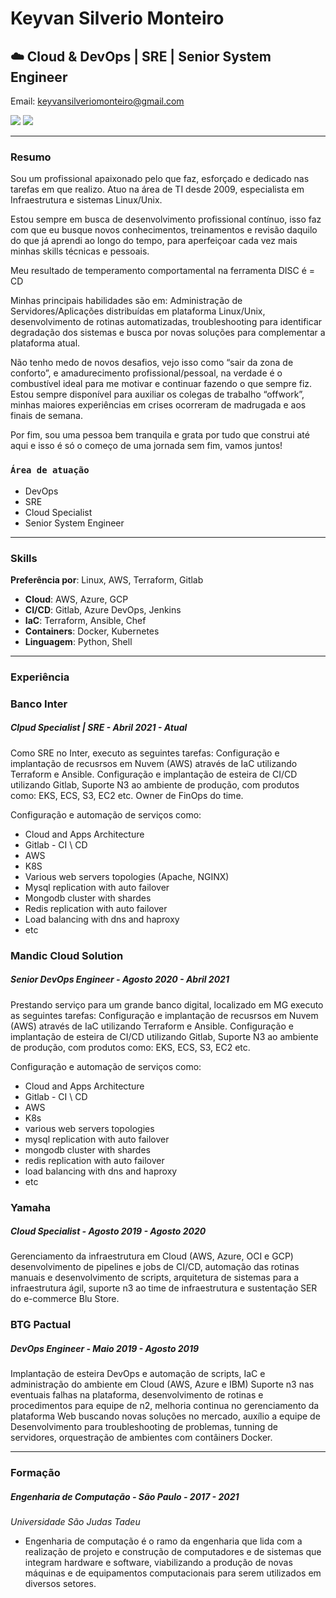 # Keyvan Silverio Monteiro

##  ☁️ Cloud & DevOps | SRE | Senior System Engineer

Email:  keyvansilveriomonteiro@gmail.com 

[![](https://raw.github.com/github/media/master/octocats/blacktocat-32.png)](https://github.com/keyvansilverio)
[![](https://cdn3.iconfinder.com/data/icons/socialnetworking/32/linkedin.png)](https://www.linkedin.com/in/keyvan-silverio-monteiro-88b44077/)


---
### Resumo

Sou um profissional apaixonado pelo que faz, esforçado e dedicado nas tarefas em que realizo.
Atuo na área de TI desde 2009, especialista em Infraestrutura e sistemas Linux/Unix.

Estou sempre em busca de desenvolvimento profissional contínuo, isso faz com que eu busque novos conhecimentos, treinamentos e revisão daquilo do que já aprendi ao longo do tempo, para aperfeiçoar cada vez mais minhas skills técnicas e pessoais.

Meu resultado de temperamento comportamental na ferramenta DISC é = CD

Minhas principais habilidades são em: Administração de Servidores/Aplicações distribuídas em plataforma Linux/Unix,
desenvolvimento de rotinas automatizadas, troubleshooting para identificar degradação dos sistemas e
busca por novas soluções para complementar a plataforma atual.

Não tenho medo de novos desafios, vejo isso como “sair da zona de conforto”, e amadurecimento profissional/pessoal, na
verdade é o combustível ideal para me motivar e continuar fazendo o que sempre fiz.
Estou sempre disponível para auxiliar os colegas de trabalho “offwork”, minhas maiores experiências em crises ocorreram de madrugada e aos finais de semana.

Por fim, sou uma pessoa bem tranquila e grata por tudo que construi até aqui e isso é só o começo de uma jornada sem fim, vamos juntos!

### `Área de atuação`

- DevOps
- SRE
- Cloud Specialist
- Senior System Engineer

---
### Skills

**Preferência por**: Linux, AWS, Terraform, Gitlab 

- **Cloud**: AWS, Azure, GCP
- **CI/CD**: Gitlab, Azure DevOps, Jenkins
- **IaC**:   Terraform, Ansible, Chef
- **Containers**:    Docker, Kubernetes
- **Linguagem**:    Python, Shell

---
### Experiência

### Banco Inter

##### Clpud Specialist | SRE - Abril 2021 - Atual

Como SRE no Inter, executo as seguintes tarefas: Configuração e implantação de recusrsos em Nuvem (AWS) através de IaC utilizando Terraform e Ansible. Configuração e implantação de esteira de CI/CD utilizando Gitlab, Suporte N3 ao ambiente de produção, com produtos como: EKS, ECS, S3, EC2 etc. Owner de FinOps do time.

Configuração e automação de serviços como:
- Cloud and Apps Architecture
- Gitlab - CI \ CD
- AWS
- K8S
- Various web servers topologies (Apache, NGINX)
- Mysql replication with auto failover
- Mongodb cluster with shardes
- Redis replication with auto failover
- Load balancing with dns and haproxy
- etc

### Mandic Cloud Solution

##### Senior DevOps Engineer - Agosto 2020 - Abril 2021

Prestando serviço para um grande banco digital, localizado em MG executo as seguintes tarefas: Configuração e implantação de recusrsos em Nuvem (AWS) através de IaC utilizando Terraform e Ansible. Configuração e implantação de esteira de CI/CD utilizando Gitlab, Suporte N3 ao ambiente de produção, com produtos como: EKS, ECS, S3, EC2 etc.

Configuração e automação de serviços como:
- Cloud and Apps Architecture
- Gitlab - CI \ CD
- AWS
- K8s
- various web servers topologies
- mysql replication with auto failover
- mongodb cluster with shardes
- redis replication with auto failover
- load balancing with dns and haproxy
- etc

### Yamaha

##### Cloud Specialist - Agosto 2019 - Agosto 2020

Gerenciamento da infraestrutura em Cloud (AWS, Azure, OCI e GCP) desenvolvimento de pipelines e jobs de CI/CD, automação das rotinas manuais e desenvolvimento de scripts, arquitetura de sistemas para a infraestrutura ágil, suporte n3 ao time de infraestrutura e sustentação SER do e-commerce Blu Store.

### BTG Pactual

##### DevOps Engineer - Maio 2019 - Agosto 2019

Implantação de esteira DevOps e automação de scripts, IaC e administração do ambiente em Cloud (AWS, Azure e IBM) Suporte n3 nas eventuais falhas na plataforma, desenvolvimento de rotinas e procedimentos para equipe de n2, melhoria continua no gerenciamento da plataforma Web buscando novas soluções no mercado, auxílio a equipe de Desenvolvimento para troubleshooting de problemas, tunning de servidores, orquestração de ambientes com contâiners Docker.

---
### Formação

##### Engenharia de Computação - São Paulo - 2017 - 2021

*Universidade São Judas Tadeu*  

- Engenharia de computação é o ramo da engenharia que lida com a realização de projeto e construção de computadores e de sistemas que integram hardware e software, viabilizando a produção de novas máquinas e de equipamentos computacionais para serem utilizados em diversos setores.